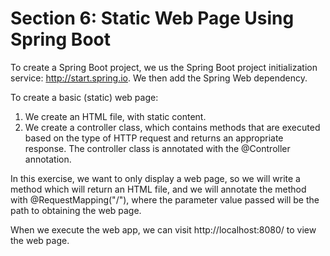 # Section 6: Static Web Page Using Spring Boot
To create a Spring Boot project, we us the Spring Boot project initialization service: http://start.spring.io. We then add the Spring Web dependency.

To create a basic (static) web page:

1. We create an HTML file, with static content.
2. We create a controller class, which contains methods that are executed based on the type of HTTP request and returns an appropriate response. The controller class is annotated with the @Controller annotation.

In this exercise, we want to only display a web page, so we will write a method which will return an HTML file, and we will annotate the method with @RequestMapping("/"), where the parameter value passed will be the path to obtaining the web page.

When we execute the web app, we can visit http://localhost:8080/ to view the web page.